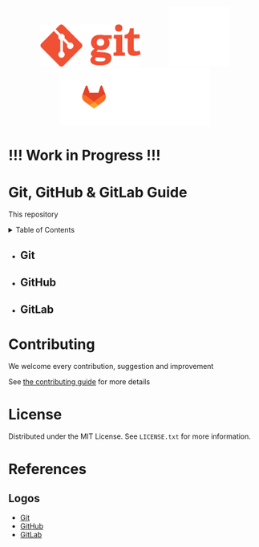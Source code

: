 <!-- Project Shields -->

<!-- Logo -->
<p align="center">

  <img src="assets/images/git_name_logo_transparent.png" width="200" />
  &nbsp;&nbsp;&nbsp;&nbsp;&nbsp;&nbsp;&nbsp;&nbsp;&nbsp;&nbsp;&nbsp;&nbsp;
  <img src="assets/images/GitHub-Mark-Light-120px-plus.png" /> 
  <img src="assets/images/gitlab-logo-200.png" width="300" />

</p>

# !!! Work in Progress !!!

# Git, GitHub & GitLab Guide
This repository 

<!-- Table of Contents -->
<details>
  <summary>Table of Contents</summary>
    <li><a href="#Git">Git</a></li>
    <li><a href="#GitLab">GitHub</a></li>
    <li><a href="#GitLab">GitLab</a></li>
    <li><a href="#Contribute">Contribute</a></li>
    <li><a href="#License">License</a></li>
    <!-- <li><a href="#contact">Contact</a></li> -->
    <li><a href="#References">References</a></li>
  </ol>
</details>

- ## Git

- ## GitHub

- ## GitLab

<!-- Contribuing to Project -->
# Contributing
We welcome every contribution, suggestion and improvement

See [the contributing guide](CONTRIBUTING.md) for more details

<!-- License -->
# License

Distributed under the MIT License. See `LICENSE.txt` for more information.

# References

## 

## Logos
- [Git](CONTRIBUTING.md)
- [GitHub](CONTRIBUTING.md)
- [GitLab](CONTRIBUTING.md)